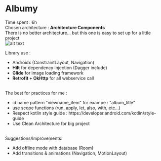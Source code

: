# Albumy

Time spent : 6h<br/>
Chosen architecture : <b>Architecture Components</b><br/>
There is no better architecture... but this one is easy to set up for a little project<br/>
![alt text](https://developer.android.com/topic/libraries/architecture/images/final-architecture.png)

Library use :<br/>
<ul>
<li>Androidx (ConstraintLayout, Navigation)</li>
<li><b>Hilt</b> for dependency injection (Dagger include)</li>
<li><b>Glide</b> for image loading framework</li>
<li><b>Retrofit + OkHttp</b> for all webservice call</li>
</ul><br/>
The best for practices for me :<br/>
<ul>
<li>id name pattern "viewname_item" for exampe : "album_title"</li>
<li>use scope functions (run, apply, let, also, with, etc...)</li>
<li>Respect kotlin style guide : https://developer.android.com/kotlin/style-guide</li>
<li>Use Clean Architecture for big project</li>
</ul><br/>
Suggestions/Improvements: <br/>
<ul>
<li>Add offline mode with database (Room)</li>
<li>Add transitions & animations (Navigation, MotionLayout)</li>
</ul>

